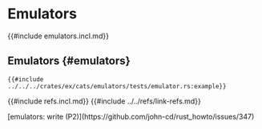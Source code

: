 # Emulators

{{#include emulators.incl.md}}

## Emulators {#emulators}

```rust,editable
{{#include ../../../crates/ex/cats/emulators/tests/emulator.rs:example}}
```

{{#include refs.incl.md}}
{{#include ../../refs/link-refs.md}}

<div class="hidden">
[emulators: write (P2)](https://github.com/john-cd/rust_howto/issues/347)
</div>
